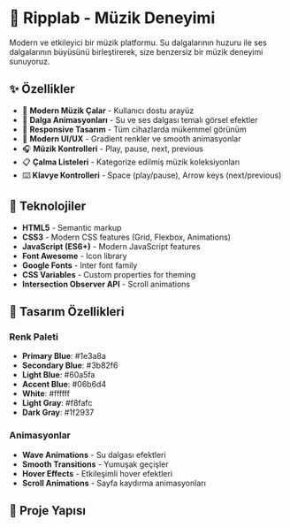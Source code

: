 # 🌊 Ripplab - Müzik Deneyimi

Modern ve etkileyici bir müzik platformu. Su dalgalarının huzuru ile ses dalgalarının büyüsünü birleştirerek, size benzersiz bir müzik deneyimi sunuyoruz.

## ✨ Özellikler

- 🎵 **Modern Müzik Çalar** - Kullanıcı dostu arayüz
- 🌊 **Dalga Animasyonları** - Su ve ses dalgası temalı görsel efektler
- 📱 **Responsive Tasarım** - Tüm cihazlarda mükemmel görünüm
- 🎨 **Modern UI/UX** - Gradient renkler ve smooth animasyonlar
- 🎧 **Müzik Kontrolleri** - Play, pause, next, previous
- 📋 **Çalma Listeleri** - Kategorize edilmiş müzik koleksiyonları
- ⌨️ **Klavye Kontrolleri** - Space (play/pause), Arrow keys (next/previous)

## 🚀 Teknolojiler

- **HTML5** - Semantic markup
- **CSS3** - Modern CSS features (Grid, Flexbox, Animations)
- **JavaScript (ES6+)** - Modern JavaScript features
- **Font Awesome** - Icon library
- **Google Fonts** - Inter font family
- **CSS Variables** - Custom properties for theming
- **Intersection Observer API** - Scroll animations

## 🎨 Tasarım Özellikleri

### Renk Paleti
- **Primary Blue**: #1e3a8a
- **Secondary Blue**: #3b82f6
- **Light Blue**: #60a5fa
- **Accent Blue**: #06b6d4
- **White**: #ffffff
- **Light Gray**: #f8fafc
- **Dark Gray**: #1f2937

### Animasyonlar
- **Wave Animations** - Su dalgası efektleri
- **Smooth Transitions** - Yumuşak geçişler
- **Hover Effects** - Etkileşimli hover efektleri
- **Scroll Animations** - Sayfa kaydırma animasyonları

## 📁 Proje Yapısı
